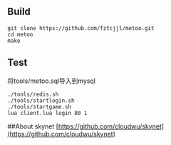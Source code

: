 ## Build

```
git clone https://github.com/fztcjjl/metoo.git
cd metoo
make
```

## Test
将tools/metoo.sql导入到mysql<br />

```
./tools/redis.sh
./tools/startlogin.sh
./tools/startgame.sh
lua client.lua login 80 1
```

##About skynet
[https://github.com/cloudwu/skynet](https://github.com/cloudwu/skynet)<br /> 

